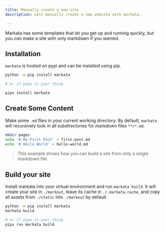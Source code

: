 ```yaml
---
title: Manually create a new site
description: Lets manually create a new website with markata.

---
```


Markata has some templates that let you get up and running quickly, but you
_can_ make a site with only markdown if you wanted.

## Installation

`markata` is hosted on pypi and can be installed using pip.

```bash
python -m pip install markata

# or if pipx is your thing

pipx install markata
```

## Create Some Content

Make some `.md` files in your current working directory. By default, `markata`
will recursively look in all subdirectories for markdown files `**/*.md`.

```bash
mkdir pages
echo '# My First Post' > first-post.md
echo '# Hello World' > hello-world.md
```

> This example shows how you can build a site from only a single markdown
> file.

## Build your site

Install markata into your virtual environment and run `markata build`. It will
create your site in `./markout`, leave its cache in `./.markata.cache`, and
copy all assets from `./static` into `./markout` by default.

```bash
python -m pip install markata
markata build

# or if pipx is your thing
pipx run markata build
```
